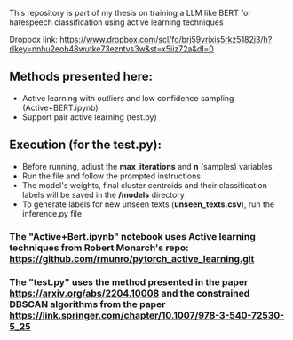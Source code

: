 This repository is part of my thesis on training a LLM like BERT for hatespeech classification using active learning techniques

Dropbox link: https://www.dropbox.com/scl/fo/brj59vrixis5rkz5182j3/h?rlkey=nnhu2eoh48wutke73ezntvs3w&st=x5iiz72a&dl=0

## Methods presented here:
- Active learning with outliers and low confidence sampling (Active+BERT.ipynb)
- Support pair active learning (test.py)

## Execution (for the test.py):
- Before running, adjust the **max_iterations** and **n** (samples) variables 
- Run the file and follow the prompted instructions
- The model's weights, final cluster centroids and their classification labels will be saved in the **/models** directory
- To generate labels for new unseen texts (**unseen_texts.csv**), run the  inference.py file

### The "Active+Bert.ipynb" notebook uses Active learning techniques from Robert Monarch's repo: https://github.com/rmunro/pytorch_active_learning.git 

### The "test.py" uses the method presented in the paper https://arxiv.org/abs/2204.10008 and the constrained DBSCAN algorithms from the paper  https://link.springer.com/chapter/10.1007/978-3-540-72530-5_25
